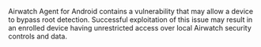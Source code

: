 Airwatch Agent for Android contains a vulnerability that may allow a device to bypass root detection. Successful exploitation of this issue may result in an enrolled device having unrestricted access over local Airwatch security controls and data.
